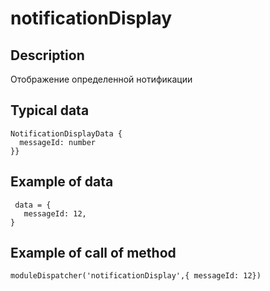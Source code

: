 # notificationDisplay

## Description
Отображение определенной нотификации

## Typical data
```
NotificationDisplayData {   
  messageId: number   
}}   
```

## Example of data
```
 data = {   
   messageId: 12,   
}
   ```
   
## Example of call of method
```
moduleDispatcher('notificationDisplay',{ messageId: 12})
```
